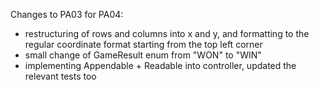 Changes to PA03 for PA04: 
- restructuring of rows and columns into x and y, and formatting 
to the regular coordinate format starting from the top left corner
- small change of GameResult enum from "WON" to "WIN" 
- implementing Appendable + Readable into controller, updated
the relevant tests too